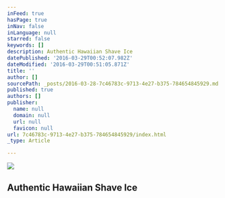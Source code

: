 ```yaml
---
inFeed: true
hasPage: true
inNav: false
inLanguage: null
starred: false
keywords: []
description: Authentic Hawaiian Shave Ice
datePublished: '2016-03-29T00:52:07.982Z'
dateModified: '2016-03-29T00:51:05.871Z'
title: ''
author: []
sourcePath: _posts/2016-03-28-7c46783c-9713-4e27-b375-784654845929.md
published: true
authors: []
publisher:
  name: null
  domain: null
  url: null
  favicon: null
url: 7c46783c-9713-4e27-b375-784654845929/index.html
_type: Article

---
```

![](https://the-grid-user-content.s3-us-west-2.amazonaws.com/fa5f2075-eb06-4d4a-9c8f-0867bc485e6e.jpg)

## Authentic Hawaiian Shave Ice